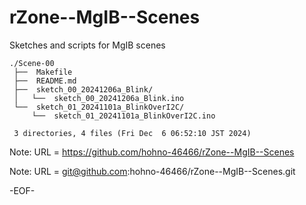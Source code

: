# rZone--MgIB--Scenes

Sketches and scripts for MgIB scenes

    ./Scene-00
     ├──  Makefile
     ├──  README.md
     ├──  sketch_00_20241206a_Blink/
     │   └──  sketch_00_20241206a_Blink.ino
     └──  sketch_01_20241101a_BlinkOverI2C/
         └──  sketch_01_20241101a_BlinkOverI2C.ino
     
     3 directories, 4 files (Fri Dec  6 06:52:10 JST 2024)

Note: URL = https://github.com/hohno-46466/rZone--MgIB--Scenes

Note: URL = git@github.com:hohno-46466/rZone--MgIB--Scenes.git

-EOF-
